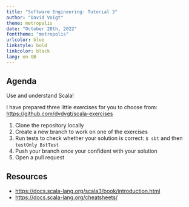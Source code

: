 ```yaml
---
title: "Software Engineering: Tutorial 3"
author: "David Voigt"
theme: metropolis
date: "October 28th, 2022"
fonttheme: "metropolis"
urlcolor: blue
linkstyle: bold
linkcolor: black
lang: en-GB
---
```


## Agenda

Use and understand Scala!

I have prepared three little exercises for you to choose from: <https://github.com/dvdvgt/scala-exercises>

1. Clone the repository locally
2. Create a new branch to work on one of the exercises
3. Run tests to check whether your solution is correct: `$ sbt` and then `testOnly BstTest`
4. Push your branch once your confident with your solution
5. Open a pull request

## Resources

- <https://docs.scala-lang.org/scala3/book/introduction.html>
- <https://docs.scala-lang.org/cheatsheets/>